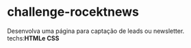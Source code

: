 # challenge-rocektnews
Desenvolva uma página para captação de leads ou newsletter.</br>
techs:<b>HTML<b/>e <b>CSS<b/>
